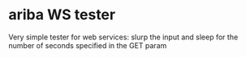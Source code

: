 # ariba WS tester

Very simple tester for web services: slurp the input and sleep for the number of seconds specified in the GET param
